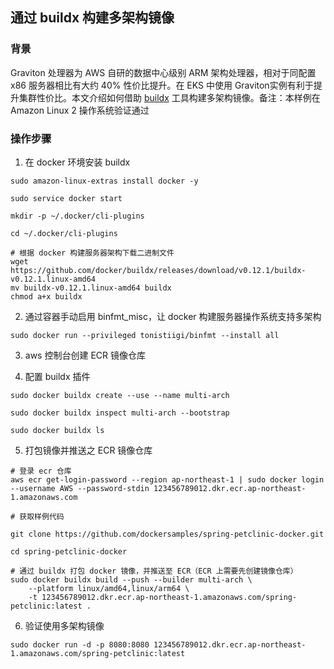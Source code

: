 
## 通过 buildx 构建多架构镜像

### 背景

Graviton 处理器为 AWS 自研的数据中心级别 ARM 架构处理器，相对于同配置 x86 服务器相比有大约 40% 性价比提升。在 EKS 中使用 Graviton实例有利于提升集群性价比。本文介绍如何借助 [buildx](https://github.com/docker/buildx) 工具构建多架构镜像。备注：本样例在 Amazon Linux 2 操作系统验证通过

### 操作步骤

1. 在 docker 环境安装 buildx

```
sudo amazon-linux-extras install docker -y

sudo service docker start

mkdir -p ~/.docker/cli-plugins

cd ~/.docker/cli-plugins

# 根据 docker 构建服务器架构下载二进制文件
wget https://github.com/docker/buildx/releases/download/v0.12.1/buildx-v0.12.1.linux-amd64
mv buildx-v0.12.1.linux-amd64 buildx
chmod a+x buildx
```

2. 通过容器手动启用 binfmt_misc，让 docker 构建服务器操作系统支持多架构
```
sudo docker run --privileged tonistiigi/binfmt --install all
```
3. aws 控制台创建 ECR 镜像仓库


4. 配置 buildx 插件

```
sudo docker buildx create --use --name multi-arch

sudo docker buildx inspect multi-arch --bootstrap

sudo docker buildx ls
```

5. 打包镜像并推送之 ECR 镜像仓库

```
# 登录 ecr 仓库
aws ecr get-login-password --region ap-northeast-1 | sudo docker login --username AWS --password-stdin 123456789012.dkr.ecr.ap-northeast-1.amazonaws.com

# 获取样例代码

git clone https://github.com/dockersamples/spring-petclinic-docker.git

cd spring-petclinic-docker

# 通过 buildx 打包 docker 镜像，并推送至 ECR（ECR 上需要先创建镜像仓库）
sudo docker buildx build --push --builder multi-arch \
    --platform linux/amd64,linux/arm64 \
    -t 123456789012.dkr.ecr.ap-northeast-1.amazonaws.com/spring-petclinic:latest .
```

6. 验证使用多架构镜像

```
sudo docker run -d -p 8080:8080 123456789012.dkr.ecr.ap-northeast-1.amazonaws.com/spring-petclinic:latest
```